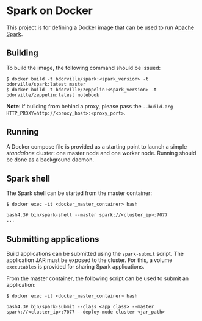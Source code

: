 # Spark on Docker

This project is for defining a Docker image that can be used to run [Apache Spark](http://spark.apache.org).

## Building

To build the image, the following command should be issued:

    $ docker build -t bdorville/spark:<spark_version> -t bdorville/spark:latest master
    $ docker build -t bdorville/zeppelin:<spark_version> -t bdorville/zeppelin:latest notebook

**Note**: if building from behind a proxy, please pass the `--build-arg HTTP_PROXY=http://<proxy_host>:<proxy_port>`.

## Running

A Docker compose file is provided as a starting point to launch a simple *standalone* cluster: one master node and one worker node. Running should be done as a background daemon.

## Spark shell

The Spark shell can be started from the master container:

    $ docker exec -it <docker_master_container> bash

    bash4.3# bin/spark-shell --master spark://<cluster_ip>:7077
    ...


## Submitting applications

Build applications can be submitted using the `spark-submit` script.
The application JAR must be exposed to the cluster. For this, a volume `executables` is provided for sharing Spark applications.

From the master container, the following script can be used to submit an application:

    $ docker exec -it <docker_master_container> bash

    bash4.3# bin/spark-submit --class <app_class> --master spark://<cluster_ip>:7077 --deploy-mode cluster <jar_path>


